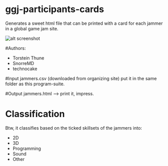 # ggj-participants-cards

Generates a sweet html file that can be printed with a card for each jammer in a global game jam site.

![alt screenshot](https://raw.github.com/technocake/ggj-participants-cards/master/screenshot.png)

#Authors:
* Torstein Thune
* SnorreMD
* technocake

#Input
  jammers.csv (downloaded from organizing site)
  put it in the same folder as this program-suite.

#Output
 jammers.html --> print it, impress.
 
 
# Classification
Btw, it classifies based on the ticked skillsets of the jammers into:

 * 2D
 * 3D
 * Programming
 * Sound
 * Other
 
